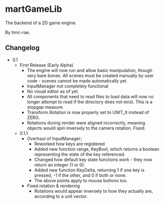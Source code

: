 # martGameLib
The backend of a 2D game engine.

By hmc-rae.

## Changelog

 - 0.1
	- First Release (Early Alpha)
		- The engine will now run and allow basic manipulation, though very bare bones. All scenes must be created manually by user code - scenes cannot be made automatically yet.
		- InputManager not completely functional
		- No visual editor as of yet.
		- All components that need to read files to load data will now no longer attempt to read if the directory does not exist. This is a stopgap measure.
		- Transform.Rotation is now properly set to UNIT_X instead of ZERO.
		- Rotations during render were aligned incorrectly, meaning objects would spin inversely to the camera rotation. Fixed.
	- 0.1.1
		- Overhaul of InputManager;
			- Reworked how keys are registered
			- Added new function range, KeyBool, which returns a boolean representing the state of the key referenced.
			- Changed how default key state functions work - they now return an integer (1 or 0).
			- Added new function KeyDelta, returning 1 if one key is pressed, -1 if the other, and 0 if both or none.
			- The above points apply to mouse buttons too.
		- Fixed rotation & rendering
			- Rotations would appear inversely to how they actually are, according to a unit vector.